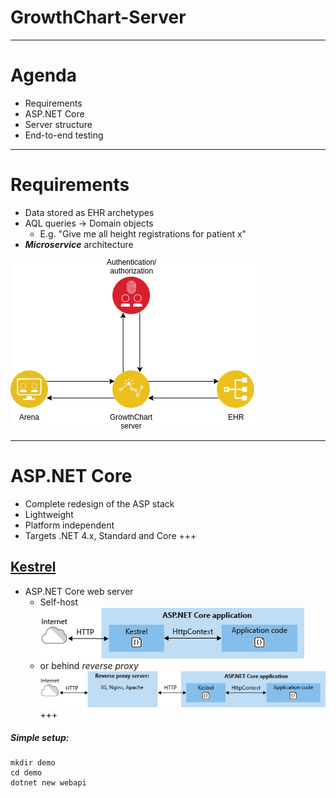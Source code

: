 GrowthChart-Server
===

---

# Agenda

- Requirements
- ASP.NET Core
- Server structure
- End-to-end testing

---

# Requirements

- Data stored as EHR archetypes
- AQL queries &rarr; Domain objects
	- E.g. "Give me all height registrations for patient x"
- _**Microservice**_ architecture


![](./gcs_architecture.png)

---

# ASP.NET Core
- Complete redesign of the ASP stack
- Lightweight
- Platform independent
- Targets .NET 4.x, Standard and Core
+++
## [Kestrel](https://docs.microsoft.com/en-us/aspnet/core/fundamentals/servers/kestrel?tabs=aspnetcore2x)

- ASP.NET Core web server
	- Self-host\
	![](./kestrel-to-internet2.png)
	- or behind _reverse proxy_\
	![](./kestrel-to-internet.png)
+++

##### Simple setup:
```shell
mkdir demo
cd demo
dotnet new webapi
```


